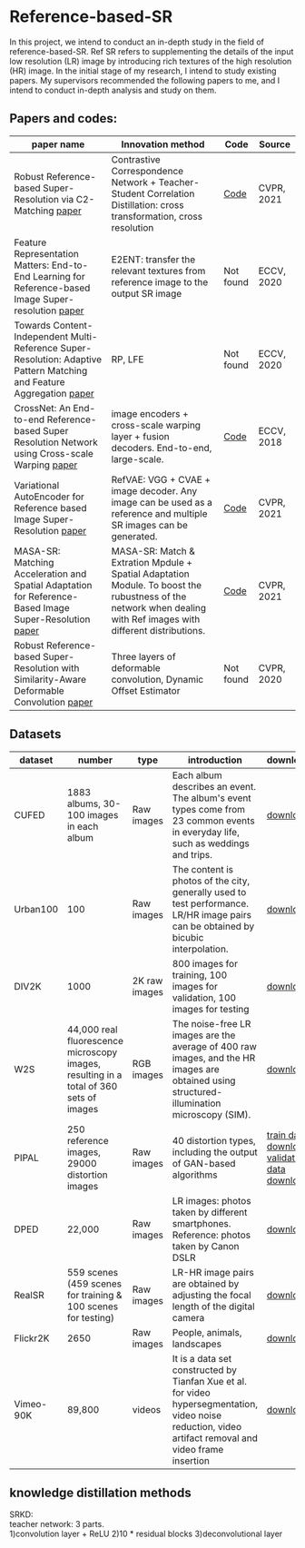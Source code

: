 # Reference-based-SR

In this project, we intend to conduct an in-depth study in the field of reference-based-SR. Ref SR refers to supplementing the details of the input low resolution (LR) image by introducing rich textures of the high resolution (HR) image. In the initial stage of my research, I intend to study existing papers. My supervisors recommended the following papers to me, and I intend to conduct in-depth analysis and study on them.
## Papers and codes:
paper name|Innovation method|Code|Source
----|-----|------|-------
Robust Reference-based Super-Resolution via C2-Matching [paper](https://arxiv.org/abs/2106.01863)|Contrastive Correspondence Network + Teacher-Student Correlation Distillation: cross transformation, cross resolution|[Code](https://github.com/yumingj/C2-Matching)|CVPR, 2021
Feature Representation Matters: End-to-End Learning for Reference-based Image Super-resolution [paper](https://www.ecva.net/papers/eccv_2020/papers_ECCV/papers/123490222.pdf)|E2ENT: transfer the relevant textures from reference image to the output SR image|Not found|ECCV, 2020
Towards Content-Independent Multi-Reference Super-Resolution: Adaptive Pattern Matching and Feature Aggregation [paper](https://www.ecva.net/papers/eccv_2020/papers_ECCV/papers/123700052.pdf)|RP, LFE|Not found|ECCV, 2020
CrossNet: An End-to-end Reference-based Super Resolution Network using Cross-scale Warping [paper](https://arxiv.org/pdf/1807.10547.pdf)|image encoders + cross-scale warping layer + fusion decoders. End-to-end, large-scale.|[Code](https://github.com/htzheng/ECCV2018_CrossNet_RefSR)|ECCV, 2018
Variational AutoEncoder for Reference based Image Super-Resolution [paper](https://arxiv.org/pdf/2106.04090.pdf)|RefVAE: VGG + CVAE + image decoder. Any image can be used as a reference and multiple SR images can be generated.|[Code](https://github.com/Holmes-Alan/RefVAE)|CVPR, 2021
MASA-SR: Matching Acceleration and Spatial Adaptation for Reference-Based Image Super-Resolution [paper](https://arxiv.org/pdf/2106.02299.pdf)|MASA-SR: Match & Extration Mpdule + Spatial Adaptation Module. To boost the rubustness of the network when dealing with Ref images with different distributions.|[Code](https://github.com/dvlab-research/MASA-SR)|CVPR, 2021
Robust Reference-based Super-Resolution with Similarity-Aware Deformable Convolution [paper](https://openaccess.thecvf.com/content_CVPR_2020/papers/Shim_Robust_Reference-Based_Super-Resolution_With_Similarity-Aware_Deformable_Convolution_CVPR_2020_paper.pdf)|Three layers of deformable convolution, Dynamic Offset Estimator|Not found|CVPR, 2020

## Datasets
dataset|number|type|introduction|download
---|----|-----|------|-------
CUFED|1883 albums, 30-100 images in each album|Raw images|Each album describes an event. The album's event types come from 23 common events in everyday life, such as weddings and trips.|[download](https://drive.google.com/file/d/0BxBaqbArti0NMlF4aG05c3h2NU0/view)
Urban100|100|Raw images|The content is photos of the city, generally used to test performance. LR/HR image pairs can be obtained by bicubic interpolation.|[download](https://www.kaggle.com/msahebi/super-resolution)
DIV2K|1000|2K raw images|800 images for training, 100 images for validation, 100 images for testing|[download](https://drive.google.com/drive/folders/1B-uaxvV9qeuQ-t7MFiN1oEdA6dKnj2vW)
W2S|44,000 real fluorescence microscopy images, resulting in a total of 360 sets of images|RGB images|The noise-free LR images are the average of 400 raw images, and the HR images are obtained using structured-illumination microscopy (SIM).|[download](https://zenodo.org/record/3895807#.YJOu0egzabg)
PIPAL|250 reference images, 29000 distortion images|Raw images|40 distortion types, including the output of GAN-based algorithms|[train data download](https://drive.google.com/drive/folders/1G4fLeDcq6uQQmYdkjYUHhzyel4Pz81p-) [validation data download](https://drive.google.com/drive/folders/1w0wFYHj8iQ8FgA9-YaKZLq7HAtykckXn)
DPED|22,000|Raw images|LR images: photos taken by different smartphones. Reference: photos taken by Canon DSLR|[download](https://drive.google.com/file/d/0BwOLOmqkYj-jeUJwQjRNUFkzOTA/view?resourcekey=0-C5SGM--H8oLNY5TR61tRlA)
RealSR|559 scenes (459 scenes for training & 100 scenes for testing)|Raw images|LR-HR image pairs are obtained by adjusting the focal length of the digital camera|[download](https://drive.google.com/file/d/1Iqx3AbUlLjR_JglsQIq9y9BEcrNLcOCU/view)
Flickr2K|2650|Raw images|People, animals, landscapes|[download](https://drive.google.com/drive/folders/1B-uaxvV9qeuQ-t7MFiN1oEdA6dKnj2vW)
Vimeo-90K|89,800|videos|It is a data set constructed by Tianfan Xue et al. for video hypersegmentation, video noise reduction, video artifact removal and video frame insertion|[download](http://toflow.csail.mit.edu/)
## knowledge distillation methods
SRKD:  
teacher network: 3 parts.  
1)convolution layer + ReLU  2)10 * residual blocks 3)deconvolutional layer

